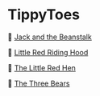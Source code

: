 # TippyToes

🌱 [Jack and the Beanstalk](Jack_and_the_Beanstalk/index.html) 

🧣 [Little Red Riding Hood](Little_Red_Riding_Hood/index.html) 

🐔 [The Little Red Hen](The_Little_Red_Hen/index.html)

🐻 [The Three Bears](The_Three_Bears/index.html)
